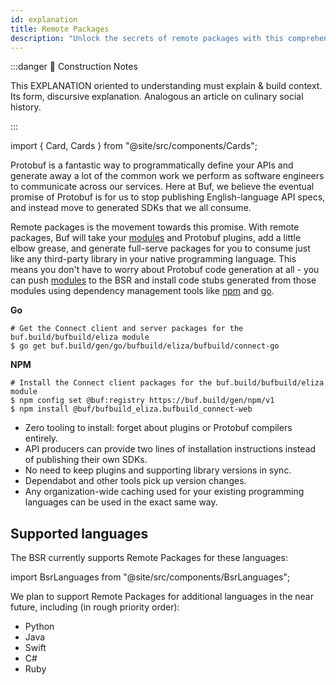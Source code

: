 ```yaml
---
id: explanation
title: Remote Packages
description: "Unlock the secrets of remote packages with this comprehensive guide that includes building context, understanding the fundamentals and effective implementation in your workflow."
---
```


:::danger 🚧 Construction Notes

This EXPLANATION oriented to understanding must explain & build context. Its form, discursive explanation. Analogous an
article on culinary social history.

:::

import { Card, Cards } from "@site/src/components/Cards";

<Cards>
  <Card
    name="🖌 Tutorial"
    url="../../tutorials/getting-started/getting-started-with-bsr"
    description="Are you ready to elevate your schema management game and streamline your development process?"
  />
  <Card
    name="🚧 How To"
    url="how-to"
    description="Streamline Your Development: Learn how to seamlessly migrate to remote packages and take your development process to the next level."
  />
  <Card
    name="🧱 Reference"
    url="reference/overview"
    description="Unlock the Secrets of Remote Packages: Dive deep into the world of remote packages and discover the many benefits they offer in this comprehensive guide."
  />
  <Card
    name="🏗 Explanation"
    url="explanation"
    description="Unlock the power of remote packages and boost your productivity with our comprehensive guide, which covers understanding, building context, and implementing them in your workflow."
  />
</Cards>

Protobuf is a fantastic way to programmatically define your APIs and generate away
a lot of the common work we perform as software engineers to communicate across
our services. Here at Buf, we believe the eventual promise of Protobuf is for
us to stop publishing English-language API specs, and instead move to generated
SDKs that we all consume.

Remote packages is the movement towards this promise. With remote packages,
Buf will take your [modules][modules] and Protobuf plugins, add a little elbow
grease, and generate full-serve packages for you to consume just like any
third-party library in your native programming language. This means you
don't have to worry about Protobuf code generation at all -
you can push [modules][modules] to the BSR and install code stubs generated
from those modules using dependency management tools like [npm](npm.mdx)
and [go](go.mdx).

**Go**

```
# Get the Connect client and server packages for the buf.build/bufbuild/eliza module
$ go get buf.build/gen/go/bufbuild/eliza/bufbuild/connect-go
```

**NPM**

```
# Install the Connect client packages for the buf.build/bufbuild/eliza module
$ npm config set @buf:registry https://buf.build/gen/npm/v1
$ npm install @buf/bufbuild_eliza.bufbuild_connect-web
```

- Zero tooling to install: forget about plugins or Protobuf compilers entirely.
- API producers can provide two lines of installation instructions instead of publishing their own SDKs.
- No need to keep plugins and supporting library versions in sync.
- Dependabot and other tools pick up version changes.
- Any organization-wide caching used for your existing programming languages
  can be used in the exact same way.

## Supported languages

The BSR currently supports Remote Packages for these languages:

import BsrLanguages from "@site/src/components/BsrLanguages";

<BsrLanguages/>

We plan to support Remote Packages for additional languages in the near future, including
(in rough priority order):

- Python
- Java
- Swift
- C#
- Ruby

[modules]: /bsr/overview#modules
